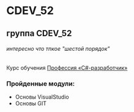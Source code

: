 # CDEV_52
## группа CDEV_52
###### интересно что тпкое "шестой порядок"
Курс обучения [Профессия «C#-разработчик»](https://skillfactory.ru/c-sharp-razrabotchik)
### Пройденные модули:
* Основы VisualStudio
* Основы GIT
